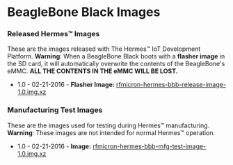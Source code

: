 # BeagleBone Black Images
### Released Hermes&trade; Images
These are the images released with The Hermes&trade; IoT Development Platform.
**Warning**: When a BeagleBone Black boots with a **flasher image** in the SD card, it will automatically overwrite the contents of the BeagleBone's eMMC. **ALL THE CONTENTS IN THE eMMC WILL BE LOST.**
* 1.0 - 02-21-2016 - **Flasher Image:** [rfmicron-hermes-bbb-release-image-1.0.img.xz](http://rfmicron.com/download/1719/)

### Manufacturing Test Images
These are the images used for testing during Hermes&trade; manufacturing. **Warning**: These images are not intended for normal Hermes&trade; operation.
* 1.0 - 02-21-2016 - **Image:** [rfmicron-hermes-bbb-mfg-test-image-1.0.img.xz](http://rfmicron.com/download/1717/)

